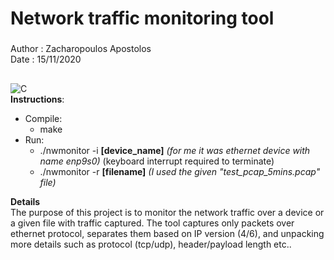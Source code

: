 # Network traffic monitoring tool
###  
Author : Zacharopoulos Apostolos  
Date   : 15/11/2020
##
![C](https://img.shields.io/static/v1?label=&message=%20&color=00599C&style=flat-square&logo=C&logoColor=white)<br>
**Instructions**:  
* Compile:  
  * make  
* Run:  
  * ./nwmonitor -i **[device_name]** <em>(for me it was ethernet device with name enp9s0)  </em> (keyboard interrupt required to terminate)
  * ./nwmonitor -r **[filename]**   <em>(I used the given "test_pcap_5mins.pcap" file) </em>
  
**Details**<br>
The purpose of this project is to monitor the network traffic over a device or a given file with traffic captured. The tool captures only packets over ethernet protocol, separates them based on IP version (4/6), and unpacking more details such as protocol (tcp/udp), header/payload length etc..